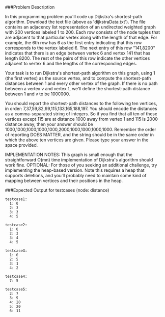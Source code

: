 ###Problem Description

In this programming problem you'll code up Dijkstra's shortest-path algorithm. 
Download the text file (above as 'dijkstraData.txt'). 
The file contains an adjacency list representation of an undirected weighted graph with 200 vertices labeled 1 to 200. 
Each row consists of the node tuples that are adjacent to that particular vertex along with the length of that edge. 
For example, the 6th row has 6 as the first entry indicating that this row corresponds to the vertex labeled 6. 
The next entry of this row "141,8200" indicates that there is an edge between vertex 6 and vertex 141 that has length 8200. 
The rest of the pairs of this row indicate the other vertices adjacent to vertex 6 and the lengths of the corresponding edges.

Your task is to run Dijkstra's shortest-path algorithm on this graph, using 1 (the first vertex) as the source vertex, and to compute the shortest-path distances between 1 and every other vertex of the graph. 
If there is no path between a vertex v and vertex 1, we'll define the shortest-path distance between 1 and v to be 1000000. 

You should report the shortest-path distances to the following ten vertices, in order: 7,37,59,82,99,115,133,165,188,197. 
You should encode the distances as a comma-separated string of integers. 
So if you find that all ten of these vertices except 115 are at distance 1000 away from vertex 1 and 115 is 2000 distance away, then your answer should be 1000,1000,1000,1000,1000,2000,1000,1000,1000,1000. 
Remember the order of reporting DOES MATTER, and the string should be in the same order in which the above ten vertices are given. 
Please type your answer in the space provided.

IMPLEMENTATION NOTES: This graph is small enough that the straightforward O(mn) time implementation of Dijkstra's algorithm should work fine. 
OPTIONAL: For those of you seeking an additional challenge, try implementing the heap-based version. 
Note this requires a heap that supports deletions, and you'll probably need to maintain some kind of mapping between vertices and their positions in the heap.


###Expected Output for testcases (node: distance)
```
testcase1:
  1: 0
  2: 3
  3: 3
  4: 5
  
testcase2:
  1: 0
  2: 3
  3: 4
  4: 5
  
testcase3:
  1: 0
  2: 5
  3: 1
  4: 2
  
testcase4:
  7: 5

testcase5:
  2: 7
  3: 9
  4: 20
  5: 20
  6: 11
```

